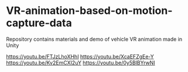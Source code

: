# VR-animation-based-on-motion-capture-data
Repository contains materials and demo of vehicle VR animation made in Unity

https://youtu.be/FTJzLhoXHhI
https://youtu.be/XcaEFZgEe-Y
https://youtu.be/Kv2EmCXI2uY
https://youtu.be/0y5BlBYrwNI
